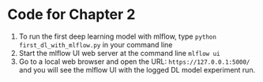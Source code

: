# Code for Chapter 2
   1. To run the first deep learning model with mlflow, type `python first_dl_with_mlflow.py` in your command line
   2. Start the mlflow UI web server at the command line `mlflow ui`
   3. Go to a local web browser and open the URL: `https://127.0.0.1:5000/` and you will see the mlflow UI with the logged DL model experiment run.
